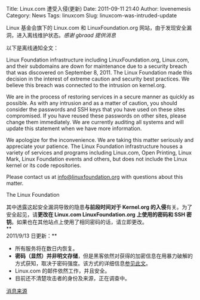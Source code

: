 Title: Linux.com 遭受入侵(更新)
Date: 2011-09-11 21:40
Author: lovenemesis
Category: News
Tags: linuxcom
Slug: linuxcom-was-intruded-update

Linux 基金会旗下的 Linux.com 和 LinuxFoundation.org
网站，由于发现安全漏洞，进入离线维护状态。*感谢 gbraad 提供消息*

以下是离线通知全文：

Linux Foundation infrastructure including LinuxFoundation.org,
Linux.com, and their subdomains are down for maintenance due to a
security breach that was discovered on September 8, 2011. The Linux
Foundation made this decision in the interest of extreme caution and
security best practices. We believe this breach was connected to the
intrusion on kernel.org.

We are in the process of restoring services in a secure manner as
quickly as possible. As with any intrusion and as a matter of caution,
you should consider the passwords and SSH keys that you have used on
these sites compromised. If you have reused these passwords on other
sites, please change them immediately. We are currently auditing all
systems and will update this statement when we have more information.

We apologize for the inconvenience. We are taking this matter seriously
and appreciate your patience. The Linux Foundation infrastructure houses
a variety of services and programs including Linux.com, Open Printing,
Linux Mark, Linux Foundation events and others, but does not include the
Linux kernel or its code repositories.

Please contact us at info@linuxfoundation.org with questions about this
matter.

The Linux Foundation

其中透露这起安全漏洞导致的隐患**与前段时间对于 Kernel.org
的入侵**有关。为了安全起见，请**更改在 Linux.com LinuxFoundation.org
上使用的密码和 SSH
密钥**。如果也在其他站点上使用了相同密码的话，请立即更改。  
**  
2011/9/13 日更新：**

-   所有服务将在数日内恢复。
-   **密码（显然）并非明文存储**，但是黑客依然对获得的加密信息在用暴力破解的方式获知，取决于密码强度。该方式的详细信息[参见此文](http://www.schneier.com/blog/archives/2007/01/choosing_secure.html)。
-   Linux.com 的邮件依然工作，并且安全。
-   目前还不清楚攻击者的身份及来源，正在调查中。

[消息来源](http://identi.ca/notice/83409219)
